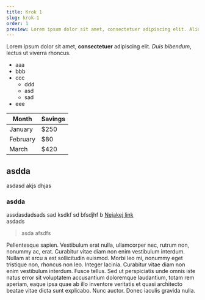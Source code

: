 ```yaml
---
title: Krok 1
slug: krok-1
order: 1
preview: Lorem ipsum dolor sit amet, consectetuer adipiscing elit. Aliquam erat volutpat. Maecenas libero. Vivamus luctus egestas leo. Phasellus rhoncus. Fusce wisi. Nullam eget nisl. Proin in tellus sit amet nibh dignissim sagittis. Sed convallis magna eu sem.
---
```


Lorem ipsum dolor sit amet, **consectetuer** adipiscing elit. *Duis bibendum*, lectus ut viverra rhoncus.

- aaa
- bbb
- ccc
    - ddd
    - asd
    - sad
- eee

| Month    | Savings |
| -------- | ------- |
| January  | $250    |
| February | $80     |
| March    | $420    |

## asdda

asdasd akjs dhjas


### asdda

assdasdadsads sad ksdkf sd bfsdjhf b [Nejakej link](https://www.seznam.cz) <br/> asdads 

> asda afsdfs

Pellentesque sapien. Vestibulum erat nulla, ullamcorper nec, rutrum non, nonummy ac, erat. Curabitur vitae diam non enim vestibulum interdum. Nullam at arcu a est sollicitudin euismod. Morbi leo mi, nonummy eget tristique non, rhoncus non leo. Integer lacinia. Curabitur vitae diam non enim vestibulum interdum. Fusce tellus. Sed ut perspiciatis unde omnis iste natus error sit voluptatem accusantium doloremque laudantium, totam rem aperiam, eaque ipsa quae ab illo inventore veritatis et quasi architecto beatae vitae dicta sunt explicabo. Nunc auctor. Donec iaculis gravida nulla.